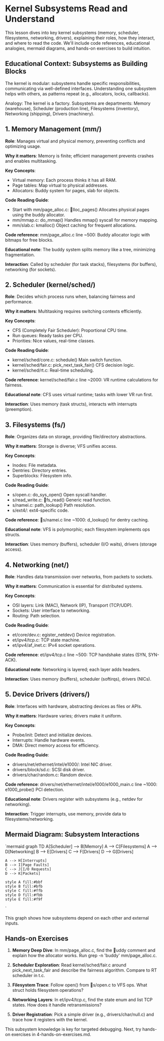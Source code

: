 # Kernel Subsystems Read and Understand

This lesson dives into key kernel subsystems (memory, scheduler, filesystems, networking, drivers), explaining their roles, how they interact, and where to read the code. We'll include code references, educational analogies, mermaid diagrams, and hands-on exercises to build intuition.

## Educational Context: Subsystems as Building Blocks

The kernel is modular: subsystems handle specific responsibilities, communicating via well-defined interfaces. Understanding one subsystem helps with others, as patterns repeat (e.g., allocators, locks, callbacks).

Analogy: The kernel is a factory. Subsystems are departments: Memory (warehouse), Scheduler (production line), Filesystems (inventory), Networking (shipping), Drivers (machinery).

## 1. Memory Management (mm/)

**Role**: Manages virtual and physical memory, preventing conflicts and optimizing usage.

**Why it matters**: Memory is finite; efficient management prevents crashes and enables multitasking.

**Key Concepts**:

- Virtual memory: Each process thinks it has all RAM.
- Page tables: Map virtual to physical addresses.
- Allocators: Buddy system for pages, slab for objects.

**Code Reading Guide**:

- Start with mm/page_alloc.c: lloc_pages() Allocates physical pages using the buddy allocator.
- mm/mmap.c: do_mmap() Handles mmap() syscall for memory mapping.
- mm/slab.c: kmalloc() Object caching for frequent allocations.

**Code reference**: mm/page_alloc.c line ~500: Buddy allocator logic with bitmaps for free blocks.

**Educational note**: The buddy system splits memory like a tree, minimizing fragmentation.

**Interaction**: Called by scheduler (for task stacks), filesystems (for buffers), networking (for sockets).

## 2. Scheduler (kernel/sched/)

**Role**: Decides which process runs when, balancing fairness and performance.

**Why it matters**: Multitasking requires switching contexts efficiently.

**Key Concepts**:

- CFS (Completely Fair Scheduler): Proportional CPU time.
- Run queues: Ready tasks per CPU.
- Priorities: Nice values, real-time classes.

**Code Reading Guide**:

- kernel/sched/core.c: schedule() Main switch function.
- kernel/sched/fair.c: pick_next_task_fair() CFS decision logic.
- kernel/sched/rt.c: Real-time scheduling.

**Code reference**: kernel/sched/fair.c line ~2000: VR runtime calculations for fairness.

**Educational note**: CFS uses virtual runtime; tasks with lower VR run first.

**Interaction**: Uses memory (task structs), interacts with interrupts (preemption).

## 3. Filesystems (fs/)

**Role**: Organizes data on storage, providing file/directory abstractions.

**Why it matters**: Storage is diverse; VFS unifies access.

**Key Concepts**:

- Inodes: File metadata.
- Dentries: Directory entries.
- Superblocks: Filesystem info.

**Code Reading Guide**:

- s/open.c: do_sys_open() Open syscall handler.
- s/read_write.c: fs_read() Generic read function.
- s/namei.c: path_lookup() Path resolution.
- s/ext4/: ext4-specific code.

**Code reference**: s/namei.c line ~1000: d_lookup() for dentry caching.

**Educational note**: VFS is polymorphic; each filesystem implements ops structs.

**Interaction**: Uses memory (buffers), scheduler (I/O waits), drivers (storage access).

## 4. Networking (net/)

**Role**: Handles data transmission over networks, from packets to sockets.

**Why it matters**: Communication is essential for distributed systems.

**Key Concepts**:

- OSI layers: Link (MAC), Network (IP), Transport (TCP/UDP).
- Sockets: User interface to networking.
- Routing: Path selection.

**Code Reading Guide**:

- et/core/dev.c:
  egister_netdev() Device registration.
- et/ipv4/tcp.c: TCP state machine.
- et/ipv4/af_inet.c: IPv4 socket operations.

**Code reference**:
et/ipv4/tcp.c line ~500: TCP handshake states (SYN, SYN-ACK).

**Educational note**: Networking is layered; each layer adds headers.

**Interaction**: Uses memory (buffers), scheduler (softirqs), drivers (NICs).

## 5. Device Drivers (drivers/)

**Role**: Interfaces with hardware, abstracting devices as files or APIs.

**Why it matters**: Hardware varies; drivers make it uniform.

**Key Concepts**:

- Probe/init: Detect and initialize devices.
- Interrupts: Handle hardware events.
- DMA: Direct memory access for efficiency.

**Code Reading Guide**:

- drivers/net/ethernet/intel/e1000/: Intel NIC driver.
- drivers/block/sd.c: SCSI disk driver.
- drivers/char/random.c: Random device.

**Code reference**: drivers/net/ethernet/intel/e1000/e1000_main.c line ~1000: e1000_probe() PCI detection.

**Educational note**: Drivers register with subsystems (e.g., netdev for networking).

**Interaction**: Trigger interrupts, use memory, provide data to filesystems/networking.

## Mermaid Diagram: Subsystem Interactions

`mermaid
graph TD
A[Scheduler] --> B[Memory]
A --> C[Filesystems]
A --> D[Networking]
B --> E[Drivers]
C --> F[Drivers]
D --> G[Drivers]

    A --> H[Interrupts]
    B --> I[Page Faults]
    C --> J[I/O Requests]
    D --> K[Packets]

    style A fill:#bbf
    style B fill:#bfb
    style C fill:#ffb
    style D fill:#fbb
    style E fill:#f9f

`

This graph shows how subsystems depend on each other and external inputs.

## Hands-on Exercises

1. **Memory Deep Dive**: In mm/page_alloc.c, find the uddy comment and explain how the allocator works. Run grep -n 'buddy' mm/page_alloc.c.

2. **Scheduler Exploration**: Read kernel/sched/fair.c around pick_next_task_fair and describe the fairness algorithm. Compare to RT scheduler in
   t.c.

3. **Filesystem Trace**: Follow open() from s/open.c to VFS ops. What struct holds filesystem operations?

4. **Networking Layers**: In
   et/ipv4/tcp.c, find the state enum and list TCP states. How does it handle retransmissions?

5. **Driver Registration**: Pick a simple driver (e.g., drivers/char/null.c) and trace how it registers with the kernel.

This subsystem knowledge is key for targeted debugging. Next, try hands-on exercises in  4-hands-on-exercises.md.
